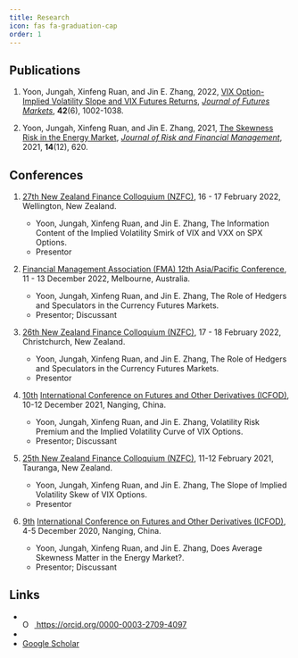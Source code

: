 ```yaml
---
title: Research
icon: fas fa-graduation-cap
order: 1
---
```


## Publications
1. Yoon, Jungah, Xinfeng Ruan, and Jin E. Zhang, 2022, [VIX Option-Implied Volatility Slope and VIX Futures Returns](https://doi.org/10.1002/fut.22317), [*Journal of Futures Markets*](https://onlinelibrary.wiley.com/journal/10969934), <b>42</b>(6), 1002-1038.

1. Yoon, Jungah, Xinfeng Ruan, and Jin E. Zhang, 2021, [The Skewness Risk in the Energy Market](https://doi.org/10.3390/jrfm14120620), [*Journal of Risk and Financial Management*](https://www.mdpi.com/journal/jrfm), 2021, <b>14</b>(12), 620.

## Conferences
1. [27th New Zealand Finance Colloquium (NZFC)](https://www.nzfc.ac.nz/), 16 - 17 February 2022, Wellington, New Zealand.
    - Yoon, Jungah, Xinfeng Ruan, and Jin E. Zhang, The Information Content of the Implied Volatility Smirk of VIX and VXX on SPX Options.
    - Presentor
    
1. [Financial Management Association (FMA) 12th Asia/Pacific Conference](https://www.fma.org/melbourne), 11 - 13 December 2022, Melbourne, Australia.
    - Yoon, Jungah, Xinfeng Ruan, and Jin E. Zhang, The Role of Hedgers and Speculators in the Currency Futures Markets.
    - Presentor; Discussant
    
1. [26th New Zealand Finance Colloquium (NZFC)](https://www.nzfc.ac.nz/), 17 - 18 February 2022, Christchurch, New Zealand.
    - Yoon, Jungah, Xinfeng Ruan, and Jin E. Zhang, The Role of Hedgers and Speculators in the Currency Futures Markets.
    - Presentor

1. [10th](https://onlinelibrary.wiley.com/pb-assets/assets/10969934/Revised_ICFOD2021%20CALL%20FOR%20PAPERS%20Final%20Version%205%20October%202021%20(003)-1633444332.pdf) [International Conference on Futures and Other Derivatives (ICFOD)](http://icfod.org/), 10-12 December 2021, Nanging, China.
    - Yoon, Jungah, Xinfeng Ruan, and Jin E. Zhang, Volatility Risk Premium and the Implied Volatility Curve of VIX Options.
    - Presentor; Discussant

1. [25th New Zealand Finance Colloquium (NZFC)](https://www.nzfc.ac.nz/), 11-12 February 2021, Tauranga, New Zealand.
    - Yoon, Jungah, Xinfeng Ruan, and Jin E. Zhang, The Slope of Implied Volatility Skew of VIX Options. 
    - Presentor
 
1. [9th](http://icfod.org/nd.jsp?id=50#_np=2_3) [International Conference on Futures and Other Derivatives (ICFOD)](http://icfod.org/), 4-5 December 2020, Nanging, China.
    - Yoon, Jungah, Xinfeng Ruan, and Jin E. Zhang, Does Average Skewness Matter in the Energy Market?.
    - Presentor; Discussant

## Links
- <div itemscope itemtype="https://schema.org/Person"><a itemprop="sameAs" content="https://orcid.org/0000-0003-2709-4097" href="https://orcid.org/0000-0003-2709-4097" target="orcid.widget" rel="me noopener noreferrer" style="vertical-align:top;"><img src="https://orcid.org/sites/default/files/images/orcid_16x16.png" style="width:1em;margin-right:.5em;" alt="ORCID iD icon"> https://orcid.org/0000-0003-2709-4097</a></div>
- <span id="badgeCont805"><script type="text/javascript" src="https://publons.com/mashlets?el=badgeCont805&rid=ABG-6092-2021"></script></span>
- [Google Scholar](https://scholar.google.com/citations?user=ClkUGTMAAAAJ&hl=en)

